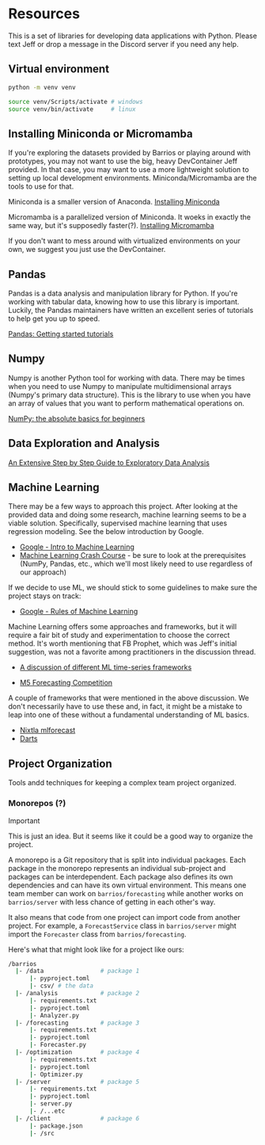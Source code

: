 # Resources
This is a set of libraries for developing data applications with Python. Please text Jeff or drop a message in the Discord server if you need any help.

## Virtual environment

```bash
python -m venv venv
```

```bash
source venv/Scripts/activate # windows
source venv/bin/activate     # linux
```

## Installing Miniconda or Micromamba
If you're exploring the datasets provided by Barrios or playing around with prototypes, you may not want to use the big, heavy DevContainer Jeff provided. In that case, you may want to use a more lightweight solution to setting up local development environments. Miniconda/Micromamba are the tools to use for that.

Miniconda is a smaller version of Anaconda.
[Installing Miniconda](https://docs.conda.io/projects/miniconda/en/latest/miniconda-install.html)

Micromamba is a parallelized version of Miniconda. It woeks in exactly the same way, but it's supposedly faster(?).
[Installing Micromamba](https://mamba.readthedocs.io/en/latest/micromamba-installation.html)

If you don't want to mess around with virtualized environments on your own, we suggest you just use the DevContainer.

## Pandas
Pandas is a data analysis and manipulation library for Python. If you're working with tabular data, knowing how to use this library is important. Luckily, the Pandas maintainers have written an excellent series of tutorials to help get you up to speed.

[Pandas: Getting started tutorials](https://pandas.pydata.org/docs/getting_started/intro_tutorials/index.html)

## Numpy
Numpy is another Python tool for working with data. There may be times when you need to use Numpy to manipulate multidimensional arrays (Numpy's primary data structure). This is the library to use when you have an array of values that you want to perform mathematical operations on.

[NumPy: the absolute basics for beginners](https://numpy.org/doc/stable/user/absolute_beginners.html)

## Data Exploration and Analysis
[An Extensive Step by Step Guide to Exploratory Data Analysis](https://towardsdatascience.com/an-extensive-guide-to-exploratory-data-analysis-ddd99a03199e)

## Machine Learning
There may be a few ways to approach this project. After looking at the provided data and doing some research, machine learning seems to be a viable solution. Specifically, supervised machine learning that uses regression modeling. See the below introduction by Google.
- [Google - Intro to Machine Learning](https://developers.google.com/machine-learning/intro-to-ml)
- [Machine Learning Crash Course](https://developers.google.com/machine-learning/crash-course) - be sure to look at the prerequisites (NumPy, Pandas, etc., which we'll most likely need to use regardless of our approach)

If we decide to use ML, we should stick to some guidelines to make sure the project stays on track:
- [Google - Rules of Machine Learning](https://developers.google.com/machine-learning/guides/rules-of-ml#rule_1_dont_be_afraid_to_launch_a_product_without_machine_learning)

Machine Learning offers some approaches and frameworks, but it will require a fair bit of study and experimentation to choose the correct method. It's worth mentioning that FB Prophet, which was Jeff's initial suggestion, was not a favorite among practitioners in the discussion thread.
- [A discussion of different ML time-series frameworks](https://www.reddit.com/r/MachineLearning/comments/114d166/discussion_time_series_methods_comparisons/)

- [M5 Forecasting Competition](https://www.innovating-automation.blog/m5-forecasting-competition/)

A couple of frameworks that were mentioned in the above discussion. We don't necessarily have to use these and, in fact, it might be a mistake to leap into one of these without a fundamental understanding of ML basics.

- [Nixtla mlforecast](https://github.com/Nixtla/mlforecast)
- [Darts](https://unit8co.github.io/darts/index.html)

## Project Organization
Tools andd techniques for keeping a complex team project organized.

### Monorepos (?)
> [!IMPORTANT]
> This is just an idea. But it seems like it could be a good way to organize the project.

A monorepo is a Git repository that is split into individual packages. Each package in the monorepo represents an individual sub-project and packages can be interdependent. Each package also defines its own dependencies and can have its own virtual environment. This means one team member can work on `barrios/forecasting` while another works on `barrios/server` with less chance of getting in each other's way.

It also means that code from one project can import code from another project. For example, a `ForecastService` class in `barrios/server` might import the `Forecaster` class from `barrios/forecasting`.

Here's what that might look like for a project like ours:

```bash
/barrios
  |- /data                # package 1
      |- pyproject.toml
      |- csv/ # the data
  |- /analysis            # package 2
      |- requirements.txt
      |- pyproject.toml
      |- Analyzer.py
  |- /forecasting         # package 3
      |- requirements.txt
      |- pyproject.toml
      |- Forecaster.py
  |- /optimization        # package 4
      |- requirements.txt
      |- pyproject.toml
      |- Optimizer.py
  |- /server              # package 5
      |- requirements.txt
      |- pyproject.toml
      |- server.py
      |- /...etc
  |- /client              # package 6
      |- package.json
      |- /src
```
